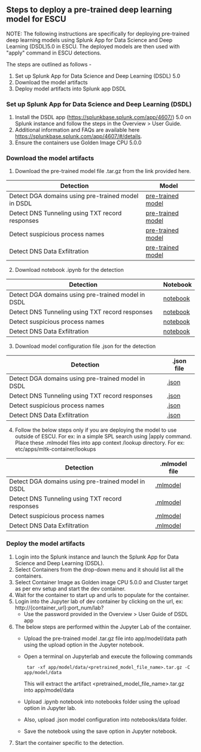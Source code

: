 ## Steps to deploy a pre-trained deep learning model for ESCU

NOTE: The following instructions are specifically for deploying pre-trained deep learning models using Splunk App for Data Science and Deep Learning (DSDL)5.0 in ESCU.  The deployed models are then used with "apply" command in ESCU detections.

The steps are outlined as follows -
1. Set up Splunk App for Data Science and Deep Learning (DSDL) 5.0
2. Download the model artifacts
3. Deploy model artifacts into Splunk app DSDL


### Set up Splunk App for Data Science and Deep Learning (DSDL)
1. Install the DSDL app (https://splunkbase.splunk.com/app/4607/) 5.0 on Splunk instance and follow the steps in the Overview > User Guide.
2. Additional information and FAQs are available here https://splunkbase.splunk.com/app/4607/#/details.
3. Ensure the containers use Golden Image CPU 5.0.0

### Download the model artifacts
1. Download the pre-trained model file .tar.gz from the link provided here.

| Detection        | Model |
| ----------- | ----------- |
| Detect DGA domains using pre-trained model in DSDL | [pre-trained model](https://seal.splunkresearch.com/pretrained_dga_model_dsdl.tar.gz) |
| Detect DNS Tunneling using TXT record responses | [pre-trained model](https://seal.splunkresearch.com/detect_suspicious_dns_txt_records_using_pretrained_model_in_dsdl.tar.gz) |
| Detect suspicious process names | [pre-trained model](https://seal.splunkresearch.com/detect_suspicious_processnames_using_pretrained_model_in_dsdl.tar.gz) |
| Detect DNS Data Exfiltration | [pre-trained model](https://seal.splunkresearch.com/detect_dns_data_exfiltration_using_pretrained_model_in_dsdl.tar.gz) |

2. Download notebook .ipynb for the detection

| Detection        | Notebook |
| ----------- | ----------- |
| Detect DGA domains using pre-trained model in DSDL | [notebook](https://github.com/splunk/security_content/blob/develop/notebooks/pretrained_dga_model_dsdl.ipynb) |
| Detect DNS Tunneling using TXT record responses | [notebook](https://github.com/splunk/security_content/blob/develop/notebooks/detect_suspicious_dns_txt_records_using_pretrained_model_in_dsdl.ipynb) |
| Detect suspicious process names | [notebook](https://github.com/splunk/security_content/blob/develop/notebooks/detect_suspicious_processnames_using_pretrained_model_in_dsdl.ipynb) |
| Detect DNS Data Exfiltration | [notebook](https://github.com/splunk/security_content/blob/develop/notebooks/detect_dns_data_exfiltration_using_pretrained_model_in_dsdl.ipynb) |


3. Download model configuration file .json for the detection 

| Detection        | .json file |
| ----------- | ----------- |
| Detect DGA domains using pre-trained model in DSDL | [.json](https://github.com/splunk/security_content/blob/develop/notebooks/pretrained_dga_model_dsdl.json) |
| Detect DNS Tunneling using TXT record responses | [.json](https://github.com/splunk/security_content/blob/develop/notebooks/detect_suspicious_dns_txt_records_using_pretrained_model_in_dsdl.json) |
| Detect suspicious process names | [.json](https://github.com/splunk/security_content/blob/develop/notebooks/detect_suspicious_processnames_using_pretrained_model_in_dsdl.json) |
| Detect DNS Data Exfiltration | [.json](https://github.com/splunk/security_content/blob/develop/notebooks/detect_dns_data_exfiltration_using_pretrained_model_in_dsdl.json) |

4. Follow the below steps only if you are deploying the model to use outside of ESCU. For ex: in a simple SPL search using |apply command. 
   Place these .mlmodel files into app context /lookup directory. For ex: etc/apps/mltk-container/lookups
  

| Detection        | .mlmodel file |
| ----------- | ----------- |
| Detect DGA domains using pre-trained model in DSDL | [.mlmodel](https://github.com/splunk/security_content/blob/develop/lookups/__mlspl_pretrained_dga_model_dsdl.mlmodel) |
| Detect DNS Tunneling using TXT record responses | [.mlmodel](https://github.com/splunk/security_content/blob/develop/lookups/__mlspl_detect_suspicious_dns_txt_records_using_pretrained_model_in_dsdl.mlmodel) |
| Detect suspicious process names | [.mlmodel](https://github.com/splunk/security_content/blob/develop/lookups/__mlspl_detect_suspicious_processnames_using_pretrained_model_in_dsdl.mlmodel) |
| Detect DNS Data Exfiltration | [.mlmodel](https://github.com/splunk/security_content/blob/develop/lookups/__mlspl_detect_dns_data_exfiltration_using_pretrained_model_in_dsdl.mlmodel) |

### Deploy the model artifacts

1. Login into the Splunk instance and launch the Splunk App for Data Science and Deep Learning (DSDL).
2. Select Containers from the drop-down menu and it should list all the containers.
3. Select Container Image as Golden image CPU 5.0.0 and Cluster target as per env setup and start the dev container.
4. Wait for the container to start up and urls to populate for the container.
5. Login into the Jupyter lab of dev container by clicking on the url, ex: http://{container_url}:port_num/lab? 
    * Use the password provided in the Overview > User Guide of DSDL app
6. The below steps are performed within the Jupyter Lab of the container.
    * Upload the pre-trained model .tar.gz file into app/model/data path using the upload option in the Jupyter notebook.
    * Open a terminal on Jupyterlab and execute the following commands

         ```
          tar -xf app/model/data/<pretrained_model_file_name>.tar.gz -C app/model/data
         ```			
      This will extract the artifact <pretrained_model_file_name>.tar.gz into app/model/data				
    * Upload <detection>.ipynb notebook into notebooks folder using the upload option in Jupyter lab.
    * Also, upload <detection>.json model configuration into notebooks/data folder.
    * Save the notebook using the save option in Jupyter notebook. 
 7. Start the container specific to the detection. 

